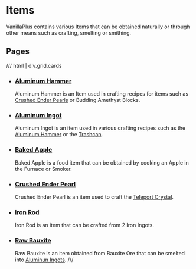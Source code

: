 # Items

VanillaPlus contains various Items that can be obtained naturally or through other means such as crafting, smelting or smithing.

## Pages

/// html | div.grid.cards
-   ### [Aluminum Hammer](aluminum_hammer.md)
    
    Aluminum Hammer is an Item used in crafting recipes for items such as [Crushed Ender Pearls](crushed_ender_pearl.md) or Budding Amethyst Blocks.
    
-   ### [Aluminum Ingot](aluminum_ingot.md)
    
    Aluminum Ingot is an item used in various crafting recipes such as the [Aluminum Hammer](aluminum_hammer.md) or the [Trashcan](../furniture/trashcan.md).

-   ### [Baked Apple](baked_apple.md)
    
    Baked Apple is a food item that can be obtained by cooking an Apple in the Furnace or Smoker.
    
-   ### [Crushed Ender Pearl](crushed_ender_pearl.md)
    
    Crushed Ender Pearl is an item used to craft the [Teleport Crystal](../tools/teleport_crystal.md).

-   ### [Iron Rod](iron_rod.md)
    
    Iron Rod is an item that can be crafted from 2 Iron Ingots.

-   ### [Raw Bauxite](raw_bauxite.md)
    
    Raw Bauxite is an item obtained from Bauxite Ore that can be smelted into [Aluminun Ingots](aluminum_ingot.md).
///